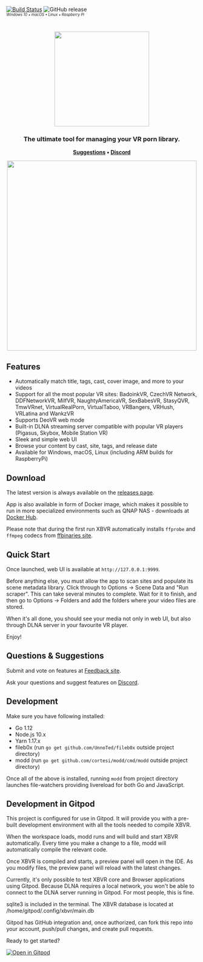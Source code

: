 [![Build Status](https://cloud.drone.io/api/badges/cld9x/xbvr/status.svg)](https://cloud.drone.io/cld9x/xbvr) ![GitHub release](https://img.shields.io/github/release/cld9x/xbvr.svg)
<br>
<sup><sub><em>Windows 10 • macOS • Linux • Raspberry Pi</em></sub></sup>

<h1 align="center">
    <img src="https://i.imgur.com/T2UvcHc.png" width="250"/>
</h1>

<h3 align="center">
    The ultimate tool for managing your VR porn library.
</h3>

<p align="center">
    <strong>
        <a href="https://feedback.xbvr.app/">Suggestions</a>
        •
        <a href="https://discord.gg/wdCHXAG">Discord</a>
    </strong>
</p>

<p align="center" stlye="text-shadow: 2px 2px">
    <kbd><img src="https://i.imgur.com/Q3UdJhV.jpg" width="500"/></kbd>
    <br>
</p>


## Features

- Automatically match title, tags, cast, cover image, and more to your videos
- Support for all the most popular VR sites: BadoinkVR, CzechVR Network, DDFNetworkVR, MilfVR, NaughtyAmericaVR, SexBabesVR, StasyQVR, TmwVRnet, VirtualRealPorn, VirtualTaboo, VRBangers, VRHush, VRLatina and WankzVR
- Supports DeoVR web mode
- Built-in DLNA streaming server compatible with popular VR players (Pigasus, Skybox, Mobile Station VR)
- Sleek and simple web UI
- Browse your content by cast, site, tags, and release date
- Available for Windows, macOS, Linux (including ARM builds for RaspberryPi)

## Download

The latest version is always available on the [releases page](https://github.com/cld9x/xbvr/releases).

App is also available in form of Docker image, which makes it possible to run in more specialized environments such as QNAP NAS - downloads at [Docker Hub](https://hub.docker.com/r/cld9x/xbvr). 

Please note that during the first run XBVR automatically installs `ffprobe` and `ffmpeg` codecs from [ffbinaries site](https://ffbinaries.com/downloads).

## Quick Start

Once launched, web UI is available at `http://127.0.0.1:9999`.

Before anything else, you must allow the app to scan sites and populate its scene metadata library. Click through to Options -> Scene Data and "Run scraper". This can take several minutes to complete. Wait for it to finish, and then go to Options -> Folders and add the folders where your video files are stored.

When it's all done, you should see your media not only in web UI, but also through DLNA server in your favourite VR player.

Enjoy!

## Questions & Suggestions

Submit and vote on features at [Feedback site](https://feedback.xbvr.app/).

Ask your questions and suggest features on [Discord](https://discord.gg/wdCHXAG).

## Development

Make sure you have following installed:

- Go 1.12
- Node.js 10.x
- Yarn 1.17.x
- fileb0x (run `go get github.com/UnnoTed/fileb0x` outside project directory)
- modd (run `go get github.com/cortesi/modd/cmd/modd` outside project directory)

Once all of the above is installed, running `modd` from project directory launches file-watchers providing livereload for both Go and JavaScript.

## Development in Gitpod

This project is configured for use in Gitpod. It will provide you with a pre-built development environment with all the tools needed to compile XBVR.

When the workspace loads, modd runs and will build and start XBVR automatically. Every time you make a change to a file, modd will automatically compile the relevant code.

Once XBVR is compiled and starts, a preview panel will open in the IDE. As you modify files, the preview panel will reload with the latest changes.

Currently, it's only possible to test XBVR core and Browser applications using Gitpod. Because DLNA requires a local network, you won't be able to connect to the DLNA server running in Gitpod. For most people, this is fine.

sqlite3 is included in the terminal. The XBVR database is located at /home/gitpod/.config/xbvr/main.db

Gitpod has GitHub integration and, once authorized, can fork this repo into your account, push/pull changes, and create pull requests.

Ready to get started?

[![Open in Gitpod](https://gitpod.io/button/open-in-gitpod.svg)](https://gitpod.io/#https://github.com/cld9x/xbvr)
